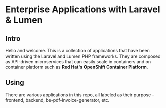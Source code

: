 # Enterprise Applications with Laravel & Lumen

## Intro

Hello and welcome.  This is a collection of applications that have been written using the Laravel and Lumen PHP frameworks.  They are composed as API-driven microservices that can easily scale in containers and on container platform such as **Red Hat's OpenShift Container Platform**.

## Using

There are various applications in this repo, all labeled as their purpose - frontend, backend, be-pdf-invoice-generator, etc.

